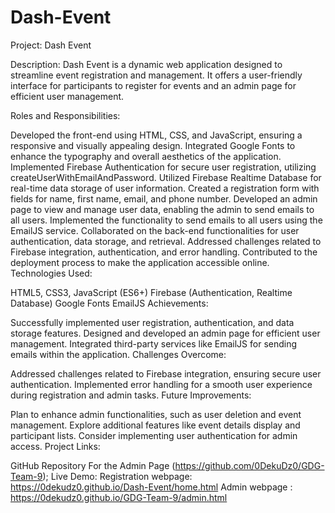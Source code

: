 ﻿# Dash-Event
Project: Dash Event

Description:
Dash Event is a dynamic web application designed to streamline event registration and management. It offers a user-friendly interface for participants to register for events and an admin page for efficient user management.

Roles and Responsibilities:

Developed the front-end using HTML, CSS, and JavaScript, ensuring a responsive and visually appealing design.
Integrated Google Fonts to enhance the typography and overall aesthetics of the application.
Implemented Firebase Authentication for secure user registration, utilizing createUserWithEmailAndPassword.
Utilized Firebase Realtime Database for real-time data storage of user information.
Created a registration form with fields for name, first name, email, and phone number.
Developed an admin page to view and manage user data, enabling the admin to send emails to all users.
Implemented the functionality to send emails to all users using the EmailJS service.
Collaborated on the back-end functionalities for user authentication, data storage, and retrieval.
Addressed challenges related to Firebase integration, authentication, and error handling.
Contributed to the deployment process to make the application accessible online.
Technologies Used:

HTML5, CSS3, JavaScript (ES6+)
Firebase (Authentication, Realtime Database)
Google Fonts
EmailJS
Achievements:

Successfully implemented user registration, authentication, and data storage features.
Designed and developed an admin page for efficient user management.
Integrated third-party services like EmailJS for sending emails within the application.
Challenges Overcome:

Addressed challenges related to Firebase integration, ensuring secure user authentication.
Implemented error handling for a smooth user experience during registration and admin tasks.
Future Improvements:

Plan to enhance admin functionalities, such as user deletion and event management.
Explore additional features like event details display and participant lists.
Consider implementing user authentication for admin access.
Project Links:

GitHub Repository For the Admin Page (https://github.com/0DekuDz0/GDG-Team-9);
Live Demo:
      Registration webpage: https://0dekudz0.github.io/Dash-Event/home.html
      Admin webpage : https://0dekudz0.github.io/GDG-Team-9/admin.html
